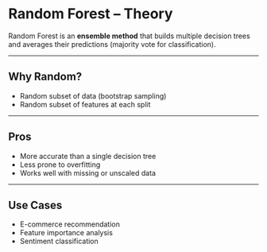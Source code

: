 #  Random Forest – Theory

Random Forest is an **ensemble method** that builds multiple decision trees and averages their predictions (majority vote for classification).

---

##  Why Random?

- Random subset of data (bootstrap sampling)
- Random subset of features at each split

---

##  Pros

- More accurate than a single decision tree
- Less prone to overfitting
- Works well with missing or unscaled data

---

##  Use Cases

- E-commerce recommendation
- Feature importance analysis
- Sentiment classification
